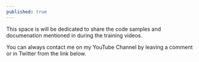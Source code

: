 ```yaml
---
published: true
---
```

This space is will be dedicated to share the code samples and documenation mentioned in during the training videos.

You can always contact me on my YouTube Channel by leaving a comment or in Twitter from the link below.
